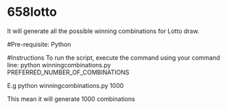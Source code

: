 # 658lotto
It will generate all the possible winning combinations for Lotto draw.

#Pre-requisite:
Python 

#Instructions
To run the script, execute the command using your command line:
python winningcombinations.py PREFERRED_NUMBER_OF_COMBINATIONS

E.g python winningcombinations.py 1000 

This mean it will generate 1000 combinations